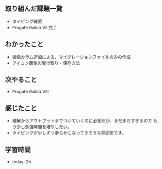 ## 取り組んだ課題一覧
- タイピング練習
- Progate Rails5 Ⅶ 完了
## わかったこと
- 画像カラム追加による、マイグレーションファイルのみの作成
- アイコン画像の受け取り・保存方法
## 次やること
- Progate Rails5 Ⅷ
## 感じたこと
- 理解からアウトプットまでついていくのに必死だが、まだまだすぎるので
もう少し勉強時間を増やしたい。
- タイピングが少しずつ滑らかになってきそうな雰囲気です。
## 学習時間
- today: 2h
